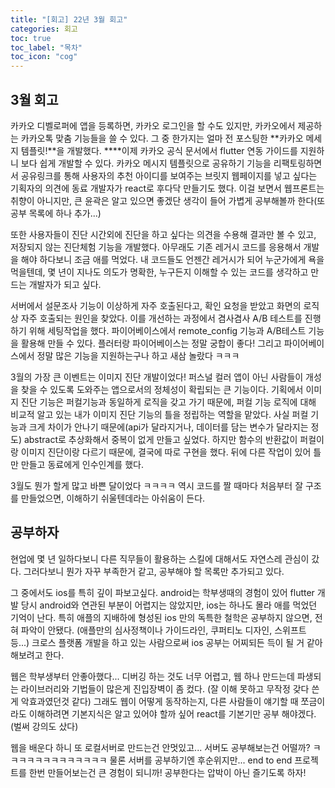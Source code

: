 ```yaml
---
title: "[회고] 22년 3월 회고"
categories: 회고
toc: true
toc_label: "목차"
toc_icon: "cog"
---
```


## 3월 회고

카카오 디벨로퍼에 앱을 등록하면, 카카오 로그인을 할 수도 있지만, 카카오에서 제공하는 카카오톡 맞춤 기능들을 쓸 수 있다. 그 중 한가지는 얼마 전 포스팅한 **카카오 메세지 템플릿!**을 개발했다. ****이제 카카오 공식 문서에서 flutter 연동 가이드를 지원하니 보다 쉽게 개발할 수 있다. 카카오 메시지 템플릿으로 공유하기 기능을 리팩토링하면서 공유링크를 통해 사용자의 추천 아이디를 보여주는 브릿지 웹페이지를 넣고 싶다는 기획자의 의견에 동료 개발자가 react로 후다닥 만들기도 했다. 이걸 보면서 웹프론트는 취향이 아니지만, 큰 윤곽은 알고 있으면 좋겠단 생각이 들어 가볍게 공부해볼까 한다(또 공부 목록에 하나 추가...)

또한 사용자들이 진단 시간외에 진단을 하고 싶다는 의견을 수용해 결과만 볼 수 있고, 저장되지 않는 진단체험 기능을 개발했다. 아무래도 기존 레거시 코드를 응용해서 개발을 해야 하다보니 조금 애를 먹었다. 내 코드들도 언젠간 레거시가 되어 누군가에게 욕을 먹을텐데, 몇 년이 지나도 의도가 명확한, 누구든지 이해할 수 있는 코드를 생각하고 만드는 개발자가 되고 싶다.

서버에서 설문조사 기능이 이상하게 자주 호출된다고, 확인 요청을 받았고 화면의 로직상 자주 호출되는 원인을 찾았다. 이를 개선하는 과정에서 겸사겸사 A/B 테스트를 진행하기 위해 세팅작업을 했다. 파이어베이스에서 remote_config 기능과 A/B테스트 기능을 활용해 만들 수 있다. 플러터랑 파이어베이스는 정말 궁합이 좋다! 그리고 파이어베이스에서 정말 많은 기능을 지원하는구나 하고 새삼 놀랐다 ㅋㅋㅋ

3월의 가장 큰 이벤트는 이미지 진단 개발이었다! 퍼스널 컬러 앱이 아닌 사람들이 개성을 찾을 수 있도록 도와주는 앱으로서의 정체성이 확립되는 큰 기능이다. 기획에서 이미지 진단 기능은 퍼컬기능과 동일하게 로직을 갖고 가기 때문에, 퍼컬 기능 로직에 대해 비교적 알고 있는 내가 이미지 진단 기능의 틀을 정립하는 역할을 맡았다. 사실 퍼컬 기능과 크게 차이가 안나기 때문에(api가 달라지거나, 데이터를 담는 변수가 달라지는 정도) abstract로 추상화해서 중복이 없게 만들고 싶었다. 하지만 함수의 반환값이 퍼컬이랑 이미지 진단이랑 다르기 때문에, 결국에 따로 구현을 했다. 뒤에 다른 작업이 있어 틀만 만들고 동료에게 인수인계를 했다.

3월도 뭔가 할게 많고 바쁜 달이었다 ㅋㅋㅋㅋ 역시 코드를 짤 때마다 처음부터 잘 구조를 만들었으면, 이해하기 쉬울텐데라는 아쉬움이 든다. 

## 공부하자

현업에 몇 년 일하다보니 다른 직무들이 활용하는 스킬에 대해서도 자연스레 관심이 갔다. 그러다보니 뭔가 자꾸 부족한거 같고, 공부해야 할 목록만 추가되고 있다.

그 중에서도 ios를 특히 깊이 파보고싶다. android는 학부생때의 경험이 있어 flutter 개발 당시 android와 연관된 부분이 어렵지는 않았지만, ios는 하나도 몰라 애를 먹었던 기억이 난다. 특히 애플의 지배하에 형성된 ios 만의 독특한 철학은 공부하지 않으면, 전혀 파악이 안됐다. (애플만의 심사정책이나 가이드라인, 쿠퍼티노 디자인, 스위프트 등...) 크로스 플랫폼 개발을 하고 있는 사람으로써 ios 공부는 어찌되든 득이 될 거 같아 해보려고 한다.

웹은 학부생부터 안좋아했다... 디버깅 하는 것도 너무 어렵고, 웹 하나 만드는데 파생되는 라이브러리와 기법들이 많은게 진입장벽이 좀 컸다. (잘 이해 못하고 무작정 갖다 쓴게 악효과였던것 같다) 그래도 웹이 어떻게 동작하는지, 다른 사람들이 얘기할 때 쪼금이라도 이해하려면 기본지식은 알고 있어야 할까 싶어 react를 기본기만 공부 해야겠다. (벌써 강의도 샀다)

웹을 배운다 하니 또 로컬서버로 만드는건 안멋있고... 서버도 공부해보는건 어떨까? ㅋㅋㅋㅋㅋㅋㅋㅋㅋㅋㅋㅋㅋ 물론 서버를 공부하기엔 후순위지만... end to end 프로젝트를 한번 만들어보는건 큰 경험이 되니까! 공부한다는 압박이 아닌 즐기도록 하자!